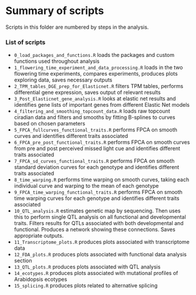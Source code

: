 # Summary of scripts

Scripts in this folder are numbered by steps in the analysis.

### List of scripts

-   `0_load_packages_and_functions.R` loads the packages and custom functions used throughout analysis
-   `1_flowering_time_experiment_and_data_processing.R` loads in the two flowering time experiments, compares experiments, produces plots exploring data, saves necessary outputs
-   `2_TPM_tables_DGE_prep_for_Elasticnet.R` filters TPM tables, performs differential gene expression, saves output of relevant results
-   `3_Post_Elasticnet_gene_analysis.R` looks at elastic net results and identifies gene lists of important genes from different Elastic Net models
-   `4_filtering_and_smoothing_topcount_data.R` loads raw topcount ciradian data and filters and smooths by fitting B-splines to curves based on chosen parameters
-   `5_FPCA_fullcurves_functional_traits.R` performs FPCA on smooth curves and identifies different traits associated 
-   `6_FPCA_pre_post_functional_traits.R` performs FPCA on smooth curves from pre and post perceived missed light cue and identifies different traits associated
-   `7_FPCA_sd_curves_functional_traits.R` performs FPCA on smooth standard deviation curves for each genotype and identifies different traits associated
-   `8_time_warping.R` performs time warping on smooth curves, taking each individual curve and warping to the mean of each genotype  
-   `9_FPCA_time_warping_functional_traits.R` performs FPCA on smooth time warping curves for each genotype and identifies different traits associated
-   `10_QTL_analysis.R` estimates genetic map by sequencing. Then uses this to perform single QTL analysis on all functional and developmental traits. Filters results for QTLs associated with both developmental and functional. Produces a network showing these connections. Saves appropriate outputs. 
-   `11_Transcriptome_plots.R` produces plots associated with transcriptome data 
-   `12_FDA_plots.R` produces plots associated with functional data analysis section 
-   `13_QTL_plots.R` produces plots associated with QTL analysis  
-   `14_ecotypes.R` produces plots associated with mutational profiles of Arabidopsis ecotypes
-   `15_splicing.R` produces plots related to alternative splicing